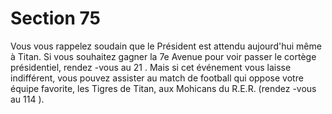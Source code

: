 # Section 75

Vous vous rappelez soudain que le Président est attendu aujourd'hui même à Titan. Si
vous souhaitez gagner la 7e Avenue pour voir passer le cortège présidentiel, rendez -vous
au  21 . Mais si cet événement vous laisse indifférent, vous pouvez assister au match de
football qui oppose votre équipe favorite, les Tigres de Titan, aux Mohicans du R.E.R.
(rendez -vous au  114 ).